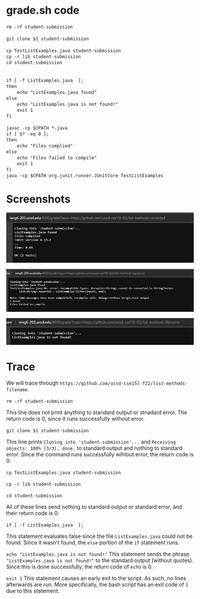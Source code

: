 # grade.sh code
```
rm -rf student-submission

git clone $1 student-submission

cp TestListExamples.java student-submission
cp -r lib student-submission
cd student-submission


if [ -f ListExamples.java  ];
then
    echo "ListExamples.java found"
else
    echo "ListExamples.java is not found!"
    exit 1
fi

javac -cp $CPATH *.java
if [ $? -eq 0 ];
then
    echo "Files complied"
else
    echo "Files failed to compile"
    exit 1
fi
java -cp $CPATH org.junit.runner.JUnitCore TestListExamples
```

# Screenshots
![Image](Images/lab5-0.png)

![Image](Images/lab5-1.png)

![Image](Images/lab5-2.png)

# Trace

We will trace through `https://github.com/ucsd-cse15l-f22/list-methods-filename`.

`rm -rf student-submission`

This line does not print anything to standard output or stnadard error. The return code is 0, since it runs successfully without error.


`git clone $1 student-submission`

This line prints `Cloning into 'student-submission'...` and `Receiving objects: 100% (3/3), done.` to standard output and nothing to standard error. Since the command runs successfully wihtout error, the return code is 0.

`cp TestListExamples.java student-submission`

`cp -r lib student-submission`

`cd student-submission`

All of these lines send nothing to standard output or standard error, and their return code is 0.

`if [ -f ListExamples.java  ];`

This statement evaluates false since the file `ListExamples.java` could not be found. Since it wasn't found, the `else` portion of the `if` statement runs.

`echo "ListExamples.java is not found!"`
This statement sends the phrase `"ListExamples.java is not found!"` to the standard output (without quotes). Since this is done successfully, the return code of `echo` is 0.

`exit 1`
This statement causes an early exit to the script. As such, no lines afterwards are run. More specifically, the bash script has an exit code of `1` due to this statement.

